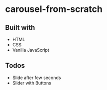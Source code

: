 # carousel-from-scratch

## Built with
- HTML
- CSS
- Vanilla JavaScript

## Todos
- Slide after few seconds
- Slider with Buttons

